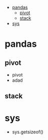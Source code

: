 - [pandas](#pandas)
  - [pivot](#pivot)
  - [stack](#stack)
- [sys](#sys)


# pandas

## pivot 
- pivot
- adad

## stack

# sys
- sys.getsizeof()

